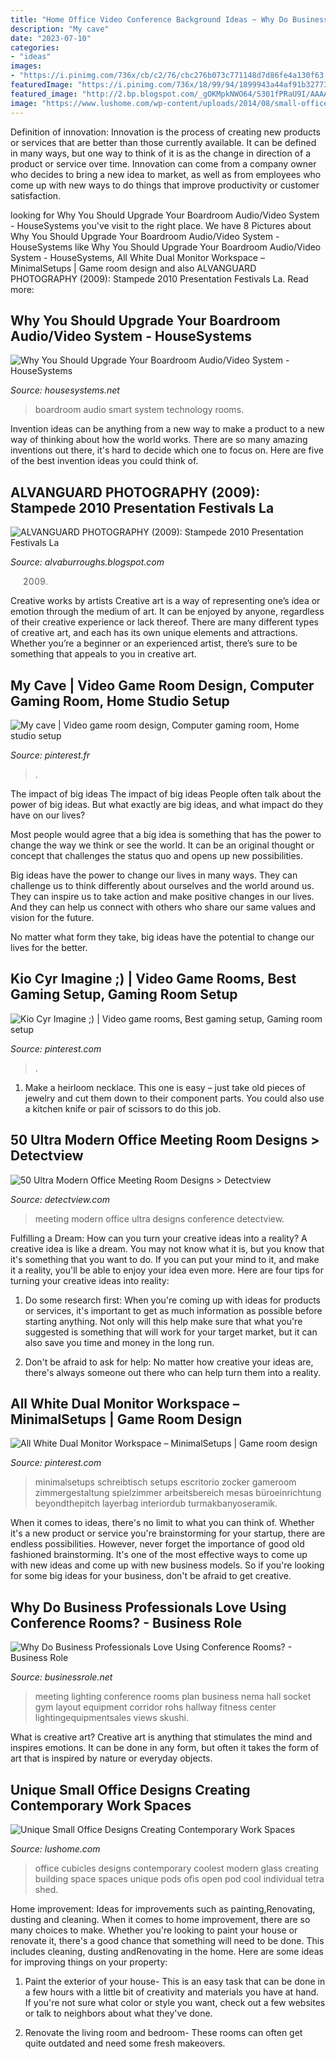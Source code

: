 ```yaml
---
title: "Home Office Video Conference Background Ideas ~ Why Do Business Professionals Love Using Conference Rooms?"
description: "My cave"
date: "2023-07-10"
categories:
- "ideas"
images:
- "https://i.pinimg.com/736x/cb/c2/76/cbc276b073c771148d7d86fe4a130f63.jpg"
featuredImage: "https://i.pinimg.com/736x/18/99/94/1899943a44af91b327739fa6ccd2a82b.jpg"
featured_image: "http://2.bp.blogspot.com/_gOKMpkNWO64/S301fPRaU9I/AAAAAAAABeA/fLReXaMZZW0/s320/Carnival+2010+271.b.jpg"
image: "https://www.lushome.com/wp-content/uploads/2014/08/small-office-designs-modern-ideas-7.jpg"
---
```



Definition of innovation:
Innovation is the process of creating new products or services that are better than those currently available. It can be defined in many ways, but one way to think of it is as the change in direction of a product or service over time. Innovation can come from a company owner who decides to bring a new idea to market, as well as from employees who come up with new ways to do things that improve productivity or customer satisfaction.

	

		
looking for Why You Should Upgrade Your Boardroom Audio/Video System - HouseSystems you've visit to the right place. We have 8 Pictures about Why You Should Upgrade Your Boardroom Audio/Video System - HouseSystems like Why You Should Upgrade Your Boardroom Audio/Video System - HouseSystems, All White Dual Monitor Workspace – MinimalSetups | Game room design and also ALVANGUARD PHOTOGRAPHY (2009): Stampede 2010 Presentation Festivals La. Read more:
		
    
## Why You Should Upgrade Your Boardroom Audio/Video System - HouseSystems

<img loading=lazy src="https://housesystems.net/wp-content/uploads/2016/07/Blog-Boardroom-Audio-Video.jpg" onerror="this.onerror=null;this.src='https://tse2.mm.bing.net/th?id=OIP.lHU7MoSlcB6vjAH8qtYhMQHaE8&amp;pid=15.1';" alt="Why You Should Upgrade Your Boardroom Audio/Video System - HouseSystems">

_Source: housesystems.net_

>boardroom audio smart system technology rooms. 

	

Invention ideas can be anything from a new way to make a product to a new way of thinking about how the world works. There are so many amazing inventions out there, it's hard to decide which one to focus on. Here are five of the best invention ideas you could think of.

    
## ALVANGUARD PHOTOGRAPHY (2009): Stampede 2010 Presentation Festivals La

<img loading=lazy src="http://2.bp.blogspot.com/_gOKMpkNWO64/S301fPRaU9I/AAAAAAAABeA/fLReXaMZZW0/s320/Carnival+2010+271.b.jpg" onerror="this.onerror=null;this.src='https://tse3.mm.bing.net/th?id=OIP.3dIV1OlNtx7Y3vxD1qRhhAAAAA&amp;pid=15.1';" alt="ALVANGUARD PHOTOGRAPHY (2009): Stampede 2010 Presentation Festivals La">

_Source: alvaburroughs.blogspot.com_

>2009. 

	

Creative works by artists
Creative art is a way of representing one’s idea or emotion through the medium of art. It can be enjoyed by anyone, regardless of their creative experience or lack thereof. There are many different types of creative art, and each has its own unique elements and attractions. Whether you’re a beginner or an experienced artist, there’s sure to be something that appeals to you in creative art.

    
## My Cave | Video Game Room Design, Computer Gaming Room, Home Studio Setup

<img loading=lazy src="https://i.pinimg.com/736x/cb/c2/76/cbc276b073c771148d7d86fe4a130f63.jpg" onerror="this.onerror=null;this.src='https://tse2.mm.bing.net/th?id=OIP.x0zvfW3z7ZOXAFTjLvFw9AHaE8&amp;pid=15.1';" alt="My cave | Video game room design, Computer gaming room, Home studio setup">

_Source: pinterest.fr_

>. 

	

The impact of big ideas
The impact of big ideas
People often talk about the power of big ideas. But what exactly are big ideas, and what impact do they have on our lives?

Most people would agree that a big idea is something that has the power to change the way we think or see the world. It can be an original thought or concept that challenges the status quo and opens up new possibilities.

Big ideas have the power to change our lives in many ways. They can challenge us to think differently about ourselves and the world around us. They can inspire us to take action and make positive changes in our lives. And they can help us connect with others who share our same values and vision for the future.

No matter what form they take, big ideas have the potential to change our lives for the better.

    
## Kio Cyr Imagine ;) | Video Game Rooms, Best Gaming Setup, Gaming Room Setup

<img loading=lazy src="https://i.pinimg.com/736x/18/99/94/1899943a44af91b327739fa6ccd2a82b.jpg" onerror="this.onerror=null;this.src='https://tse2.mm.bing.net/th?id=OIP.psRsiZQXWNSYAeO3z9HTvQHaEE&amp;pid=15.1';" alt="Kio Cyr Imagine ;) | Video game rooms, Best gaming setup, Gaming room setup">

_Source: pinterest.com_

>. 

	

1. Make a heirloom necklace. This one is easy – just take old pieces of jewelry and cut them down to their component parts. You could also use a kitchen knife or pair of scissors to do this job. 

    
## 50 Ultra Modern Office Meeting Room Designs &gt; Detectview

<img loading=lazy src="https://www.detectview.com/wp-content/uploads/2018/05/Ultra-Modern-Conference-Room-Design-Photo-by-Alexey-Zarodov.jpg" onerror="this.onerror=null;this.src='https://tse3.mm.bing.net/th?id=OIP.pzPN2UqeBCcv5DJGUC-GBgHaE8&amp;pid=15.1';" alt="50 Ultra Modern Office Meeting Room Designs &gt; Detectview">

_Source: detectview.com_

>meeting modern office ultra designs conference detectview. 

	

Fulfilling a Dream: How can you turn your creative ideas into a reality?
A creative idea is like a dream. You may not know what it is, but you know that it's something that you want to do. If you can put your mind to it, and make it a reality, you'll be able to enjoy your idea even more. Here are four tips for turning your creative ideas into reality:
1. Do some research first: When you're coming up with ideas for products or services, it's important to get as much information as possible before starting anything. Not only will this help make sure that what you're suggested is something that will work for your target market, but it can also save you time and money in the long run.

2. Don't be afraid to ask for help: No matter how creative your ideas are, there's always someone out there who can help turn them into a reality.

    
## All White Dual Monitor Workspace – MinimalSetups | Game Room Design

<img loading=lazy src="https://i.pinimg.com/736x/27/fc/01/27fc0172609241b6ccbe495a67a0eb5b.jpg" onerror="this.onerror=null;this.src='https://tse4.mm.bing.net/th?id=OIP.qp3kfH8v-ef4SLiJLEujTwHaJ3&amp;pid=15.1';" alt="All White Dual Monitor Workspace – MinimalSetups | Game room design">

_Source: pinterest.com_

>minimalsetups schreibtisch setups escritorio zocker gameroom zimmergestaltung spielzimmer arbeitsbereich mesas büroeinrichtung beyondthepitch layerbag interiordub turmakbanyoseramik. 

	

When it comes to ideas, there's no limit to what you can think of. Whether it's a new product or service you're brainstorming for your startup, there are endless possibilities. However, never forget the importance of good old fashioned brainstorming. It's one of the most effective ways to come up with new ideas and come up with new business models. So if you're looking for some big ideas for your business, don't be afraid to get creative.

    
## Why Do Business Professionals Love Using Conference Rooms? - Business Role

<img loading=lazy src="https://www.businessrole.net/wp-content/uploads/2018/08/Meeting-Hall-Lighting-Design-740x416.jpg" onerror="this.onerror=null;this.src='https://tse3.mm.bing.net/th?id=OIP.711jyZYkVd81elaOo2S5bwHaEK&amp;pid=15.1';" alt="Why Do Business Professionals Love Using Conference Rooms? - Business Role">

_Source: businessrole.net_

>meeting lighting conference rooms plan business nema hall socket gym layout equipment corridor rohs hallway fitness center lightingequipmentsales views skushi. 

	

What is creative art?
Creative art is anything that stimulates the mind and inspires emotions. It can be done in any form, but often it takes the form of art that is inspired by nature or everyday objects.

    
## Unique Small Office Designs Creating Contemporary Work Spaces

<img loading=lazy src="https://www.lushome.com/wp-content/uploads/2014/08/small-office-designs-modern-ideas-7.jpg" onerror="this.onerror=null;this.src='https://tse1.mm.bing.net/th?id=OIP.7LLKMsuCJndtHeT6O9XmjgHaEq&amp;pid=15.1';" alt="Unique Small Office Designs Creating Contemporary Work Spaces">

_Source: lushome.com_

>office cubicles designs contemporary coolest modern glass creating building space spaces unique pods ofis open pod cool individual tetra shed. 

	

Home improvement: Ideas for improvements such as painting,Renovating, dusting and cleaning.
When it comes to home improvement, there are so many choices to make. Whether you're looking to paint your house or renovate it, there's a good chance that something will need to be done. This includes cleaning, dusting andRenovating in the home. Here are some ideas for improving things on your property: 
1. Paint the exterior of your house- This is an easy task that can be done in a few hours with a little bit of creativity and materials you have at hand. If you're not sure what color or style you want, check out a few websites or talk to neighbors about what they've done. 

2. Renovate the living room and bedroom- These rooms can often get quite outdated and need some fresh makeovers.

